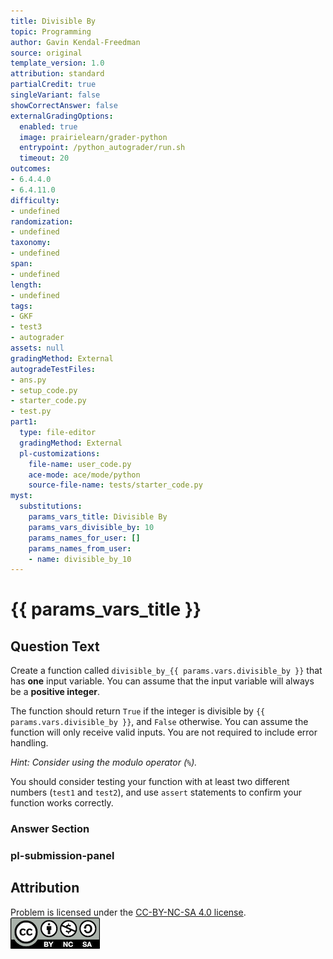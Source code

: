 ```yaml
---
title: Divisible By
topic: Programming
author: Gavin Kendal-Freedman
source: original
template_version: 1.0
attribution: standard
partialCredit: true
singleVariant: false
showCorrectAnswer: false
externalGradingOptions:
  enabled: true
  image: prairielearn/grader-python
  entrypoint: /python_autograder/run.sh
  timeout: 20
outcomes:
- 6.4.4.0
- 6.4.11.0
difficulty:
- undefined
randomization:
- undefined
taxonomy:
- undefined
span:
- undefined
length:
- undefined
tags:
- GKF
- test3
- autograder
assets: null
gradingMethod: External
autogradeTestFiles:
- ans.py
- setup_code.py
- starter_code.py
- test.py
part1:
  type: file-editor
  gradingMethod: External
  pl-customizations:
    file-name: user_code.py
    ace-mode: ace/mode/python
    source-file-name: tests/starter_code.py
myst:
  substitutions:
    params_vars_title: Divisible By
    params_vars_divisible_by: 10
    params_names_for_user: []
    params_names_from_user:
    - name: divisible_by_10
---
```

# {{ params_vars_title }}

## Question Text

Create a function called `divisible_by_{{ params.vars.divisible_by }}` that has **one** input variable. You can assume that the input variable will always be a **positive integer**.

The function should return `True` if the integer is divisible by `{{ params.vars.divisible_by }}`, and `False` otherwise. You can assume the function will only receive valid inputs. You are not required to include error handling.

*Hint: Consider using the modulo operator (`%`).*

You should consider testing your function with at least two different numbers (`test1` and `test2`), and use `assert` statements to confirm your function works correctly.

### Answer Section

### pl-submission-panel

<pl-external-grader-results></pl-external-grader-results>
<pl-file-preview></pl-file-preview>

## Attribution

Problem is licensed under the [CC-BY-NC-SA 4.0 license](https://creativecommons.org/licenses/by-nc-sa/4.0/).<br> ![The Creative Commons 4.0 license requiring attribution-BY, non-commercial-NC, and share-alike-SA license.](https://raw.githubusercontent.com/firasm/bits/master/by-nc-sa.png)
